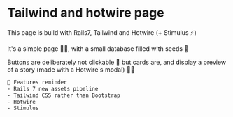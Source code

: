 # Tailwind and hotwire page

This page is build with Rails7, Tailwind and Hotwire (+ Stimulus ⚡️)

It's a simple page ☝🏻, with a small database filled with seeds 🌱

Buttons are deliberately not clickable 🚫 but cards are, and display a preview of a story (made with a Hotwire's modal) 👍🏻

```bash
📌 Features reminder
- Rails 7 new assets pipeline
- Tailwind CSS rather than Bootstrap
- Hotwire
- Stimulus
```
